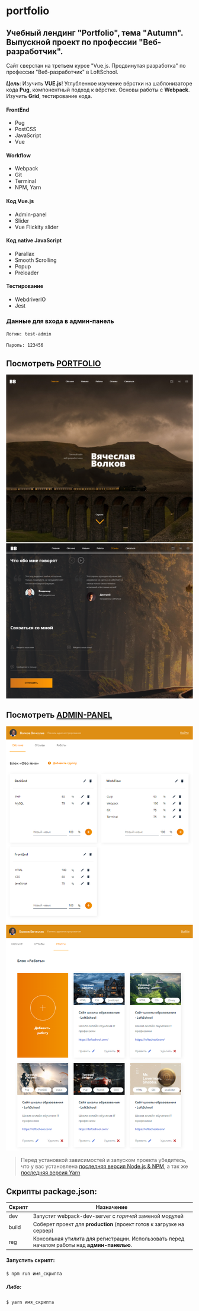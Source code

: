 # portfolio

## Учебный лендинг "Portfolio", тема "Autumn". Выпускной проект по профессии "Веб-разработчик".

Сайт сверстан на третьем курсе "Vue.js. Продвинутая разработка" по профессии "Веб-разработчик" в LoftSchool.

***Цель***: Изучить **VUE.js**! Углубленное изучение вёрстки на шаблонизаторе кода **Pug**, компонентный подход к вёрстке.
Основы работы с **Webpack**. Изучить **Grid**, тестирование кода.

#### FrontEnd
* Pug
* PostCSS
* JavaScript
* Vue

#### Workflow
* Webpack
* Git
* Terminal
* NPM, Yarn

#### Код Vue.js
* Admin-panel
* Slider
* Vue Flickity slider

#### Код native JavaScript
* Parallax
* Smooth Scrolling
* Popup
* Preloader

#### Тестирование
* WebdriverIO
* Jest

### Данные для входа в админ-панель
```
Логин: test-admin
```
```
Пароль: 123456
```

## Посмотреть [PORTFOLIO](https://volkovva.github.io/portfolio/)
![portfolio](portfolio/screenshots/demo.png "portfolio")
![portfolio](portfolio/screenshots/demo2.png "portfolio")

## Посмотреть [ADMIN-PANEL](https://volkovva.github.io/portfolio/admin/#/login)
![portfolio](portfolio/screenshots/demo3.png "portfolio")
![portfolio](portfolio/screenshots/demo4.png "portfolio")

> Перед установкой зависимостей и запуском проекта убедитесь, что у вас установлена [последняя версия Node.js & NPM](https://nodejs.org/en/download/current/), а так же
[последняя версия Yarn](https://yarnpkg.com/ru/docs/install)

## Скрипты package.json:

| Скрипт | Назначение |
| ------ | ------ |
| dev | Запустит webpack-dev-server с _горячей_ заменой модулей |
| build | Соберет проект для **production** (проект готов к загрузке на сервер) |
| reg | Консольная утилита для регистрации. Использовать перед началом работы над **админ-панелью**. |

#### Запустить скрипт:
```sh
$ npm run имя_скрипта
```
##### Либо:
```sh
$ yarn имя_скрипта
```